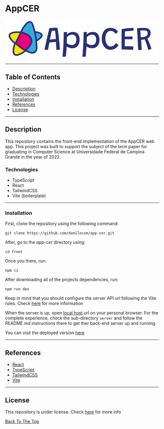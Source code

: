 # AppCER

![Project Image](./front/logo.png)

---

## Table of Contents

- [Description](#description)
- [Technologies](#technologies)
- [Installation](#installation)
- [References](#references)
- [License](#license)

---

## Description

This repository contains the front-end implementation of the AppCER web app. This project was built to support the subject of the term paper for graduating in Computer Science at Universidade Federal de Campina Grande in the year of 2022.

### Technologies

- TypeScript
- React
- TailwindCSS
- Vite (boilerplate)

---

### Installation

First, clone the repository using the following command:

```console
git clone https://github.com/danilocsm/app-cer.git
```

After, go to the _app-cer_ directory using:

```console
cd front
```

Once you there, run:

```console
npm ci
```

After downloading all of the projects dependencies, run:

```console
npm run dev
```

Keep in mind that you should configure the server API url following the Vite rules. Check [here](https://vitejs.dev/guide/env-and-mode.html) for more information

When the server is up, open [local host](https://localhost:3000) url on your personal browser. For the complete experience, check the sub-directory `server` and follow the README.md instructions there to get ther back-end server up and running.

You can visit the deployed version [here](https://app-cer.vercel.app/#/)

---

## References

- [React](https://pt-br.reactjs.org)
- [TypeScript](https://www.typescriptlang.org)
- [TailwindCSS](https://tailwindcss.com)
- [Vite](https://vitejs.dev)

---

## License

This repository is under license. Check [here](LICENSE.md) for more info

[Back To The Top](#appcer)

